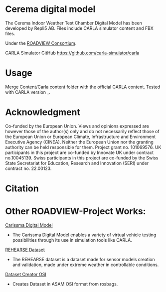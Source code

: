 # Cerema digital model

The Cerema Indoor Weather Test Chamber Digital Model has been developed by Repli5 AB. Files include CARLA simulator content and FBX files.

Under the [ROADVIEW Consortium](https://roadview-project.eu/).

CARLA Simulator GitHub https://github.com/carla-simulator/carla

# Usage
Merge Content/Carla content folder with the official CARLA content. Tested with CARLA version _.

# Acknowledgment
Co-funded by the European Union. Views and opinions expressed are however those of the author(s) only and do not necessarily reflect those of the European Union or European Climate, Infrastructure and Environment Executive Agency (CINEA). Neither the European Union nor the granting authority can be held responsible for them. Project grant no. 101069576.
UK participants in this project are co-funded by Innovate UK under contract no.10045139. 
Swiss participants in this project are co-funded by the Swiss State Secretariat for Education, Research and Innovation (SERI) under contract no. 22.00123.

# Citation


# Other ROADVIEW-Project Works:

[Carissma Digital Model](https://github.com/roadview-project/carissma_digital_model/tree/main)
 - The Carissma Digital Model enables a variety of virtual vehicle testing possibilities through its use in simulation tools like CARLA. 

[REHEARSE Dataset](https://s3.ice.ri.se/roadview-WP3-Warwick/T3.2%20-%20Create%20Dataset/rehearse/index.html)
 - The REHEARSE dataset is a dataset made for sensor models creation and validation, made under extreme weather in controllable conditions.

[Dataset Creator OSI](https://github.com/roadview-project/dataset_creator_OSI)
- Creates Dataset in ASAM OSI format from rosbags.

